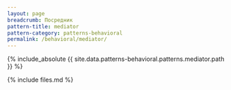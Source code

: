 ```yaml
---
layout: page
breadcrumb: Посредник
pattern-title: mediator
pattern-category: patterns-behavioral
permalink: /behavioral/mediator/
---
```


{% include_absolute {{ site.data.patterns-behavioral.patterns.mediator.path }} %}

{% include files.md %}
